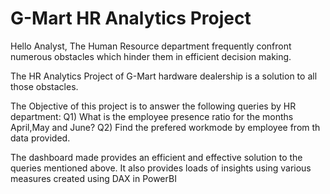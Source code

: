 # G-Mart HR Analytics Project
Hello Analyst,
  The Human Resource department frequently confront numerous obstacles which hinder them in efficient decision making.
  
  The HR Analytics Project of G-Mart hardware dealership is a solution to all those obstacles.
  
  The  Objective of this project is to answer the following queries by HR department:
     Q1) What is the employee presence ratio for the months April,May and June?
     Q2) Find the prefered workmode by employee from th data provided.
     
  The dashboard made provides an efficient and effective solution to the queries mentioned above.
  It also provides loads of insights using various measures created using DAX in PowerBI
